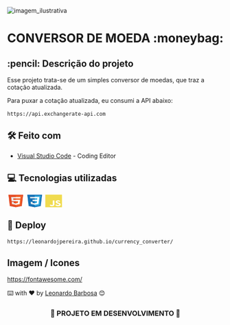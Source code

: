 ![imagem_ilustrativa](https://user-images.githubusercontent.com/87662269/194676509-2134398c-84eb-43f4-b8be-32be7c9ca9b5.PNG)



<h1 align="center">
 CONVERSOR DE MOEDA :moneybag:
</h1>

<h2>
  :pencil: Descrição do projeto
</h2>

<p>
Esse projeto trata-se de um simples conversor de moedas, que traz a cotação atualizada.

Para puxar a cotação atualizada, eu consumi a API abaixo:
```
https://api.exchangerate-api.com
```
</p>

## 🛠️ Feito com
* [Visual Studio Code](https://code.visualstudio.com) - Coding Editor

## 💻 Tecnologias utilizadas
<div display="flex">
  <img align="center" alt="leo-HTML" height="30" width="40" src="https://raw.githubusercontent.com/devicons/devicon/master/icons/html5/html5-original.svg">
 <img align="center" alt="leo-CSS" height="30" width="40" src="https://raw.githubusercontent.com/devicons/devicon/master/icons/css3/css3-original.svg">
 <img align="center" alt="leo-Js" height="30" width="40" src="https://raw.githubusercontent.com/devicons/devicon/master/icons/javascript/javascript-plain.svg">
</div>

## :link: Deploy

```
https://leonardojpereira.github.io/currency_converter/
```

## Imagem / Icones

https://fontawesome.com/

⌨️ with ❤️ by [Leonardo Barbosa](https://github.com/leonardojpereira) 😊

<h3 align="center">
  
  :construction: PROJETO EM DESENVOLVIMENTO :construction:
  
</h3>
